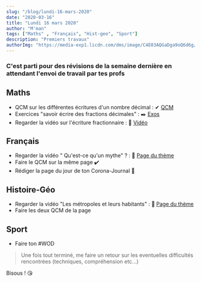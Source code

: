 ```yaml
---
slug: "/blog/lundi-16-mars-2020"
date: "2020-03-16"
title: "Lundi 16 mars 2020"
author: "M'man"
tags: ["Maths" , "Français", "Hist-geo", "Sport"]
description: "Premiers travaux"
authorImg: "https://media-exp1.licdn.com/dms/image/C4E03AQGaDga9oQ6d6g/profile-displayphoto-shrink_200_200/0?e=1590019200&v=beta&t=2uHlrO0HpStesD7gOBujVEHjL1NEW-lAAshnQ5xGNFk"
---
```


### C'est parti pour des révisions de la semaine dernière en attendant l'envoi de travail par tes profs

## Maths

- QCM sur les différentes écritures d'un nombre décimal :  ✔ <a href="https://www.lesbonsprofs.com/dashboard/programme/26137" target="_blank">QCM</a>
- Exercices "savoir écrire des fractions décimales" :  ✒️ <a href="https://www.lesbonsprofs.com/dashboard/programme/revision/261379/student/100135056/190601" target="_blank">Exos</a>
- Regarder la vidéo sur l'écriture fractionnaire : 🎥 <a href="https://www.lesbonsprofs.com/dashboard/programme/261601" target="_blank">Vidéo</a>


## Français

- Regarder la vidéo " Qu'est-ce qu'un mythe" ? : 🎥 <a href="https://www.lesbonsprofs.com/dashboard/programme/revision/261603/195240" target="_blank">Page du thème</a>
- Faire le QCM sur la même page ✔️
- Rédiger la page du jour de ton Corona-Journal 📜

## Histoire-Géo

- Regarder la vidéo "Les métropoles et leurs habitants" : 🎥 <a href="https://www.lesbonsprofs.com/dashboard/programme/revision/261604/195697" target="_blank">Page du thème</a>
- Faire les deux QCM de la page

## Sport

- Faire ton #WOD

> Une fois tout terminé, me faire un retour sur les eventuelles difficultés rencontrées (techniques, compréhension etc...)

Bisous ! 😘